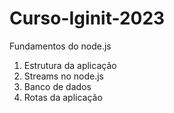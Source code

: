 # Curso-Iginit-2023
Fundamentos do node.js
 1) Estrutura da aplicação
 2) Streams no node.js
 3) Banco de dados
 4) Rotas da aplicação
